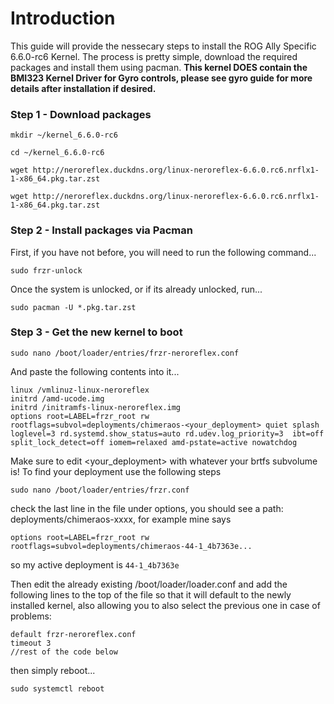 # Introduction
This guide will provide the nessecary steps to install the ROG Ally Specific 6.6.0-rc6 Kernel. The process is pretty simple, download the required packages and install them using pacman. **This kernel DOES contain the BMI323 Kernel Driver for Gyro controls, please see gyro guide for more details after installation if desired.**

### Step 1 - Download packages

```mkdir ~/kernel_6.6.0-rc6```

```cd ~/kernel_6.6.0-rc6```

```wget http://neroreflex.duckdns.org/linux-neroreflex-6.6.0.rc6.nrflx1-1-x86_64.pkg.tar.zst```

```wget http://neroreflex.duckdns.org/linux-neroreflex-6.6.0.rc6.nrflx1-1-x86_64.pkg.tar.zst```

### Step 2 - Install packages via Pacman

First, if you have not before, you will need to run the following command...

```sudo frzr-unlock```

Once the system is unlocked, or if its already unlocked, run...

```sudo pacman -U *.pkg.tar.zst```

### Step 3 - Get the new kernel to boot

```sudo nano /boot/loader/entries/frzr-neroreflex.conf```

And paste the following contents into it...

```title chimeraos-<your_deployment>-nrflx gyro 
linux /vmlinuz-linux-neroreflex
initrd /amd-ucode.img
initrd /initramfs-linux-neroreflex.img
options root=LABEL=frzr_root rw rootflags=subvol=deployments/chimeraos-<your_deployment> quiet splash loglevel=3 rd.systemd.show_status=auto rd.udev.log_priority=3  ibt=off split_lock_detect=off iomem=relaxed amd-pstate=active nowatchdog
```
Make sure to edit <your_deployment> with whatever your brtfs subvolume is! To find your deployment use the following steps

```sudo nano /boot/loader/entries/frzr.conf```

check the last line in the file under options, you should see a path: deployments/chimeraos-xxxx, for example mine says

```options root=LABEL=frzr_root rw rootflags=subvol=deployments/chimeraos-44-1_4b7363e...```

so my active deployment is ```44-1_4b7363e```

Then edit the already existing /boot/loader/loader.conf and add the following lines to the top of the file so that it will default to the newly installed kernel, also allowing you to also select the previous one in case of problems:

```
default frzr-neroreflex.conf
timeout 3
//rest of the code below
```
then simply reboot...

```sudo systemctl reboot```